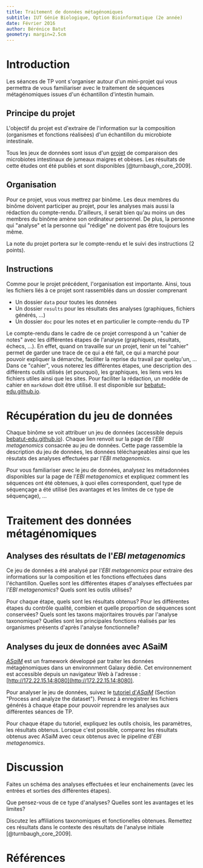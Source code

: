 ```yaml
---
title: Traitement de données métagénomiques
subtitle: IUT Génie Biologique, Option Bioinformatique (2e année)
date: Février 2016
author: Bérénice Batut
geometry: margin=2.5cm
---
```


# Introduction

Les séances de TP vont s'organiser autour d'un mini-projet qui vous permettra de 
vous familiariser avec le traitement de séquences métagénomiques issues d'un 
échantillon d'intestin humain.

## Principe du projet

L'objectif du projet est d'extraire de l'information sur la composition (organismes
et fonctions réalisées) d'un échantillon du microbiote intestinale.

Tous les jeux de données sont issus d'un [projet](https://www.ebi.ac.uk/metagenomics/projects/SRP000319) 
de comparaison des microbiotes intestinaux de jumeaux maigres et obèses. Les 
résultats de cette études ont été publiés et sont disponibles [@turnbaugh_core_2009].

## Organisation

Pour ce projet, vous vous mettrez par binôme. Les deux membres du binôme doivent
participer au projet, pour les analyses mais aussi la rédaction du compte-rendu. 
D'ailleurs, il serait bien qu'au moins un des membres du binôme amène son 
ordinateur personnel. De plus, la personne qui "analyse" et la personne qui "rédige"
ne doivent pas être toujours les même.

La note du projet portera sur le compte-rendu et le suivi des instructions (2 
points).

## Instructions

Comme pour le projet précédent, l'organisation est importante. Ainsi, tous les 
fichiers liés à ce projet sont rassemblés dans un dossier comprenant

- Un dossier `data` pour toutes les données
- Un dossier `results` pour les résultats des analyses (graphiques, fichiers
générés, ...)
- Un dossier `doc` pour les notes et en particulier le compte-rendu du TP

Le compte-rendu dans le cadre de ce projet correspond à un "cahier de notes" avec
les différentes étapes de l'analyse (graphiques, résultats, échecs, ...). En 
effet, quand on travaille sur un projet, tenir un tel "cahier" permet de garder une
trace de ce qui a été fait, ce qui a marché pour pouvoir expliquer la démarche, 
faciliter la reprise du travail par quelqu'un, ... Dans ce "cahier", vous noterez
les différentes étapes, une description des différents outils utilisés (et 
pourquoi), les graphiques, les liens vers les fichiers utiles ainsi
que les sites. Pour faciliter la rédaction, un modèle de cahier en `markdown` doit
être utilisé. Il est disponible sur [bebatut-edu.github.io](http://bebatut-edu.github.io/).

# Récupération du jeu de données

Chaque binôme se voit attribuer un jeu de données (accessible depuis 
[bebatut-edu.github.io](http://bebatut-edu.github.io/)). Chaque lien renvoit sur
la page de l'*EBI metagenomics* consacrée au jeu de données. Cette page rassemble la
description du jeu de données, les données téléchargeables ainsi que les résutats
des analyses effectuées par l'*EBI metagenomics*.

Pour vous familiariser avec le jeu de données, analysez les métadonnées 
disponibles sur la page de l'*EBI metagenomics* et expliquez comment les séquences 
ont été obtenues, à quoi elles correspondent, quel type de séquençage a été utilisé
(les avantages et les limites de ce type de séquençage), ...

# Traitement des données métagénomiques

## Analyses des résultats de l'*EBI metagenomics*

Ce jeu de données a été analysé par l'*EBI metagenomics* pour extraire des 
informations sur la composition et les fonctions effectuées dans l'échantillon. 
Quelles sont les différentes étapes d'analyses effectuées par l'*EBI metagenomics*?
Quels sont les outils utilisés? 

Pour chaque étape, quels sont les résultats obtenus? Pour les différentes étapes 
du contrôle qualité, combien et quelle proportion de séquences sont conservées?
Quels sont les taxons majoritaires trouvés par l'analyse taxonomique? Quelles 
sont les principales fonctions réalisés par les organismes présents d'après 
l'analyse fonctionnelle?

## Analyses du jeux de données avec ASaiM

[*ASaiM*](http://asaim.github.io/) est un framework développé par traiter les
données métagénomiques dans un environnment Galaxy dédié. Cet environnement est
accessible depuis un navigateur Web à l'adresse : [http://172.22.15.14:8080](http://172.22.15.14:8080).

Pour analyser le jeu de données, suivez le 
[tutoriel d'*ASaiM*](http://asaim.readthedocs.org/en/latest/framework/tutorial/index.html)
(Section "Process and analyze the dataset"). Pensez à enregistrer les fichiers 
générés à chaque étape pour pouvoir reprendre les analyses aux différentes séances
de TP. 

Pour chaque étape du tutoriel, expliquez les outils choisis, les paramètres, les
résultats obtenus. Lorsque c'est possible, comparez les résultats
obtenus avec ASaiM avec ceux obtenus avec le pipeline d'*EBI metagenomics*.

# Discussion

Faites un schéma des analyses effectuées et leur enchainements (avec les entrées
et sorties des différentes étapes).

Que pensez-vous de ce type d'analyses? Quelles sont les avantages et les limites?

Discutez les affiliations taxonomiques et fonctionelles obtenues. Remettez ces
résultats dans le contexte des résultats de l'analyse initiale [@turnbaugh_core_2009].

# Références

